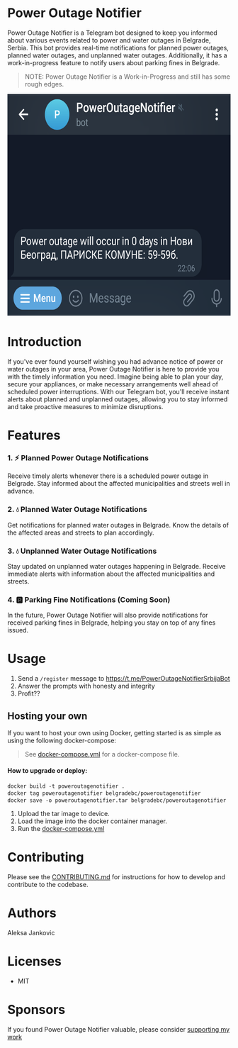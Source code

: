 

# Power Outage Notifier

Power Outage Notifier is a Telegram bot designed to keep you informed about various events related to power and water outages in Belgrade, Serbia. This bot provides real-time notifications for planned power outages, planned water outages, and unplanned water outages. Additionally, it has a work-in-progress feature to notify users about parking fines in Belgrade.

> NOTE: Power Outage Notifier is a Work-in-Progress and still has some rough edges.

<img src="./docs/Screenshot-Telegram-small.png" alt="Alt text" height="500" />

# Introduction

If you've ever found yourself wishing you had advance notice of power or water outages in your area, Power Outage Notifier is here to provide you with the timely information you need. Imagine being able to plan your day, secure your appliances, or make necessary arrangements well ahead of scheduled power interruptions. With our Telegram bot, you'll receive instant alerts about planned and unplanned outages, allowing you to stay informed and take proactive measures to minimize disruptions.

# Features
### 1. ⚡ Planned Power Outage Notifications
Receive timely alerts whenever there is a scheduled power outage in Belgrade. Stay informed about the affected municipalities and streets well in advance.

### 2. 💧 Planned Water Outage Notifications
Get notifications for planned water outages in Belgrade. Know the details of the affected areas and streets to plan accordingly.

### 3. 💧 Unplanned Water Outage Notifications
Stay updated on unplanned water outages happening in Belgrade. Receive immediate alerts with information about the affected municipalities and streets.

### 4. 🅿️ Parking Fine Notifications (Coming Soon)
In the future, Power Outage Notifier will also provide notifications for received parking fines in Belgrade, helping you stay on top of any fines issued.

# Usage

1. Send a `/register` message to https://t.me/PowerOutageNotifierSrbijaBot
2. Answer the prompts with honesty and integrity
3. Profit??

## Hosting your own

If you want to host your own using Docker, getting started is as simple as using the following docker-compose:

> See [docker-compose.yml](./docker-compose.yml) for a docker-compose file.

#### How to upgrade or deploy:
```
docker build -t poweroutagenotifier .
docker tag poweroutagenotifier belgradebc/poweroutagenotifier
docker save -o poweroutagenotifier.tar belgradebc/poweroutagenotifier
```

1. Upload the tar image to device.
2. Load the image into the docker container manager.
3. Run the [docker-compose.yml](./docker-compose.yml)

# Contributing

Please see the [CONTRIBUTING.md](CONTRIBUTING.md) for instructions for how to develop and contribute to the codebase.

# Authors

Aleksa Jankovic

# Licenses

- MIT

# Sponsors

If you found Power Outage Notifier valuable, please consider [supporting my work](https://github.com/sponsors/ak800i/)
